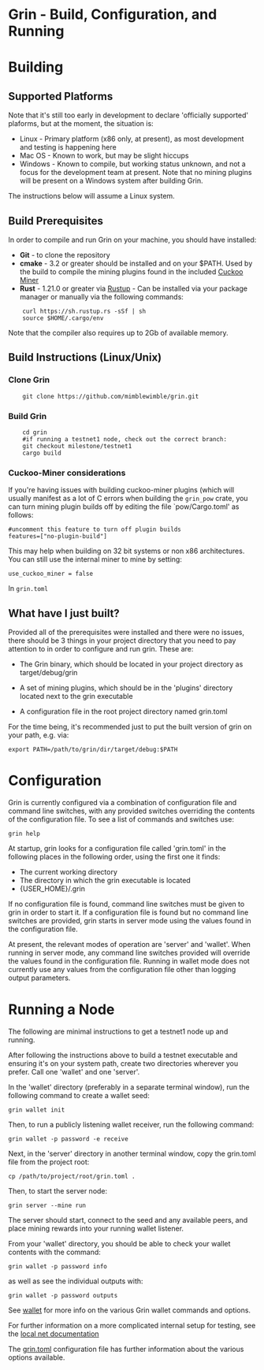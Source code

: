 # Grin - Build, Configuration, and Running

# Building

## Supported Platforms

Note that it's still too early in development to declare 'officially supported' plaforms, but at the moment, the situation is:

* Linux - Primary platform (x86 only, at present), as most development and testing is happening here
* Mac OS - Known to work, but may be slight hiccups
* Windows - Known to compile, but working status unknown, and not a focus for the development team at present. Note that no mining plugins will be present on a Windows system after building Grin.

The instructions below will assume a Linux system.

## Build Prerequisites

In order to compile and run Grin on your machine, you should have installed:

* <b>Git</b> - to clone the repository
* <b>cmake</b> - 3.2 or greater should be installed and on your $PATH. Used by the build to compile the mining plugins found in the included [Cuckoo Miner](https://github.com/mimblewimble/cuckoo-miner)
* <b>Rust</b> - 1.21.0 or greater via [Rustup](https://www.rustup.rs/) - Can be installed via your package manager or manually via the following commands:
```
    curl https://sh.rustup.rs -sSf | sh
    source $HOME/.cargo/env
```
Note that the compiler also requires up to 2Gb of available memory.  

## Build Instructions (Linux/Unix)


### Clone Grin

```
    git clone https://github.com/mimblewimble/grin.git
```

### Build Grin
```
    cd grin
    #if running a testnet1 node, check out the correct branch:
    git checkout milestone/testnet1 
    cargo build
```

### Cuckoo-Miner considerations

If you're having issues with building cuckoo-miner plugins (which will usually manifest as a lot of C errors when building the `grin_pow` crate, you can turn mining plugin builds off by editing the file `pow/Cargo.toml' as follows:

```
#uncomment this feature to turn off plugin builds
features=["no-plugin-build"]
```

This may help when building on 32 bit systems or non x86 architectures. You can still use the internal miner to mine by setting:

```
use_cuckoo_miner = false
```

In `grin.toml`

## What have I just built?

Provided all of the prerequisites were installed and there were no issues, there should be 3 things in your project directory that you need to pay attention to in order to configure and run grin. These are:

* The Grin binary, which should be located in your project directory as target/debug/grin

* A set of mining plugins, which should be in the 'plugins' directory located next to the grin executable

* A configuration file in the root project directory named grin.toml

For the time being, it's recommended just to put the built version of grin on your path, e.g. via:

```
export PATH=/path/to/grin/dir/target/debug:$PATH
```

# Configuration

Grin is currently configured via a combination of configuration file and command line switches, with any provided switches overriding the contents of the configuration file. To see a list of commands and switches use:

```
grin help
```

At startup, grin looks for a configuration file called 'grin.toml' in the following places in the following order, using the first one it finds:

* The current working directory
* The directory in which the grin executable is located
* {USER_HOME}/.grin

If no configuration file is found, command line switches must be given to grin in order to start it. If a configuration file is found but no command line switches are provided, grin starts in server mode using the values found in the configuration file.

At present, the relevant modes of operation are 'server' and 'wallet'. When running in server mode, any command line switches provided will override the values found in the configuration file. Running in wallet mode does not currently use any values from the configuration file other than logging output parameters.

# Running a Node

The following are minimal instructions to get a testnet1 node up and running.

After following the instructions above to build a testnet executable and ensuring it's on your system path, create two directories wherever you prefer. Call one 'wallet' and one 'server'.

In the 'wallet' directory (preferably in a separate terminal window), run the following command to create a wallet seed:

```
grin wallet init
```

Then, to run a publicly listening wallet receiver, run the following command:

```
grin wallet -p password -e receive
```

Next, in the 'server' directory in another terminal window, copy the grin.toml file from the project root:

```
cp /path/to/project/root/grin.toml .
```

Then, to start the server node:
```
grin server --mine run
```

The server should start, connect to the seed and any available peers, and place mining rewards into your running wallet listener.

From your 'wallet' directory, you should be able to check your wallet contents with the command:

```
grin wallet -p password info
```
as well as see the individual outputs with:
```
grin wallet -p password outputs
```

See [wallet](wallet.md) for more info on the various Grin wallet commands and options.

For further information on a more complicated internal setup for testing, see the [local net documentation](local_net.md)

The [grin.toml](../grin.toml) configuration file has further information about the various options available.

